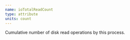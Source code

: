 ```yaml
---
name: ioTotalReadCount
type: attribute
units: count
---
```


Cumulative number of disk read operations by this process.